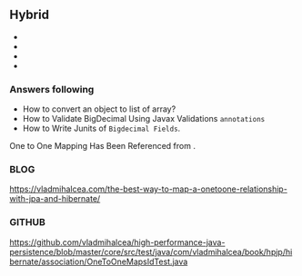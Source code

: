 ## Hybrid 

*
*
*
*


### Answers following

* How to convert an object to list of array?
* How to Validate BigDecimal Using Javax Validations `annotations`
* How to Write Junits of `Bigdecimal Fields`.
	
			


One to One Mapping Has Been Referenced from .
### BLOG
https://vladmihalcea.com/the-best-way-to-map-a-onetoone-relationship-with-jpa-and-hibernate/
### GITHUB
https://github.com/vladmihalcea/high-performance-java-persistence/blob/master/core/src/test/java/com/vladmihalcea/book/hpjp/hibernate/association/OneToOneMapsIdTest.java
